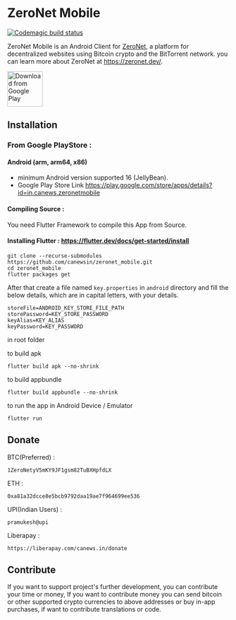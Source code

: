 # ZeroNet Mobile
[![Codemagic build status](https://api.codemagic.io/apps/5f755f0647fecf7a4f25751a/5f75609747fecf958ea171b0/status_badge.svg)](https://codemagic.io/apps/5f755f0647fecf7a4f25751a/5f75609747fecf958ea171b0/latest_build)

ZeroNet Mobile is an Android Client for [ZeroNet](https://zeronet.dev), a platform for decentralized websites using Bitcoin crypto and the BitTorrent network. you can learn more about ZeroNet at https://zeronet.dev/.

[<img src="https://play.google.com/intl/en_us/badges/images/generic/en_badge_web_generic.png" 
      alt="Download from Google Play" 
      height="80">](https://play.google.com/store/apps/details?id=in.canews.zeronetmobile)

## Installation

### From Google PlayStore :
#### Android (arm, arm64, x86)
 - minimum Android version supported 16 (JellyBean).
 - Google Play Store Link https://play.google.com/store/apps/details?id=in.canews.zeronetmobile

#### Compiling Source : 

You need Flutter Framework to compile this App from Source.

#### Installing Flutter : https://flutter.dev/docs/get-started/install

```
git clone --recurse-submodules https://github.com/canewsin/zeronet_mobile.git
cd zeronet_mobile
flutter packages get
```

After that create a file named `key.properties` in `android` directory
and fill the below details, which are in capital letters, with your details.
```
storeFile=ANDROID_KEY_STORE_FILE_PATH
storePassword=KEY_STORE_PASSWORD
keyAlias=KEY_ALIAS
keyPassword=KEY_PASSWORD
```

in root folder

to build apk
```
flutter build apk --no-shrink
```

to build appbundle
```
flutter build appbundle --no-shrink
```

to run the app in Android Device / Emulator

```
flutter run
```

## Donate
BTC(Preferred) : 

`1ZeroNetyV5mKY9JF1gsm82TuBXHpfdLX`

ETH : 

`0xa81a32dcce8e5bcb9792daa19ae7f964699ee536`

UPI(Indian Users) : 

`pramukesh@upi`

Liberapay : 

`https://liberapay.com/canews.in/donate`

## Contribute
If you want to support project's further development, you can contribute your time or money, If you want to contribute money you can send bitcoin or other supported crypto currencies to above addresses or buy in-app purchases, if want to contribute translations or code.
